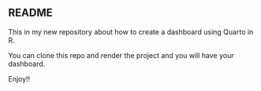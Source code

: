 ## README

This in my new repository about how to create a dashboard using Quarto in R.

You can clone this repo and render the project and you will have your dashboard.

Enjoy!!
